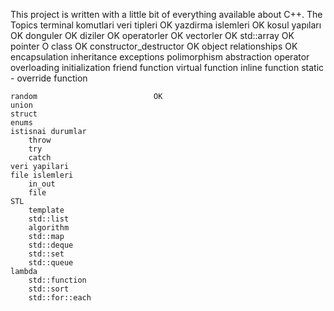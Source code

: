 This project is written with a little bit of everything available about C++.
The Topics
    terminal komutlari
    veri tipleri                    OK
    yazdirma islemleri              OK
    kosul yapıları                  OK
    donguler                        OK
    diziler                         OK
    operatorler                     OK
    vectorler                       OK
    std::array                      OK
    pointer                         O
        class                       OK
        constructor_destructor      OK
        object relationships        OK
        encapsulation
        inheritance
        exceptions
        polimorphism
        abstraction
        operator overloading
        initialization
        friend function
        virtual function
        inline function
        static - override function

    random                          OK
    union
    struct
    enums
    istisnai durumlar 
        throw
        try
        catch
    veri yapilari 
    file islemleri
        in_out 
        file
    STL 
        template
        std::list
        algorithm 
        std::map
        std::deque
        std::set
        std::queue
    lambda
        std::function
        std::sort 
        std::for::each
        

        





